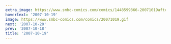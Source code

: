 ```yaml
---
extra_image: https://www.smbc-comics.com/comics/1448599366-20071019after.png
hovertext: '2007-10-19'
image: https://www.smbc-comics.com/comics/20071019.gif
next: '2007-10-20'
prev: '2007-10-18'
title: '2007-10-19'
---
```

